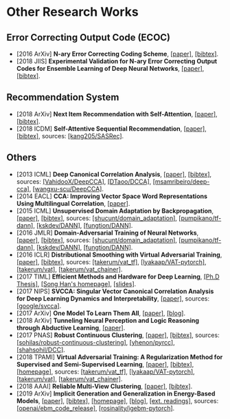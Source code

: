 # Other Research Works

## Error Correcting Output Code (ECOC)
- [2016 ArXiv] **N-ary Error Correcting Coding Scheme**, [[paper]](https://arxiv.org/pdf/1603.05850.pdf), [[bibtex]](/Bibtex/N-ary%20Error%20Correcting%20Coding%20Scheme.bib).
- [2018 JIIS] **Experimental Validation for N-ary Error Correcting Output Codes for Ensemble Learning of Deep Neural Networks**, [[paper]](/Documents/Papers/Experimental%20Validation%20for%20N-ary%20Error%20Correcting%20Output%20Codes%20for%20Ensemble%20Learning%20of%20Deep%20Neural%20Networks.pdf), [[bibtex]](/Bibtex/Experimental%20Validation%20for%20N-ary%20Error%20Correcting%20Output%20Codes%20for%20Ensemble%20Learning%20of%20Deep%20Neural%20Networks.bib).

## Recommendation System
- [2018 ArXiv] **Next Item Recommendation with Self-Attention**, [[paper]](https://arxiv.org/pdf/1808.06414.pdf), [[bibtex]](/Bibtex/Next%20Item%20Recommendation%20with%20Self-Attention.bib).
- [2018 ICDM] **Self-Attentive Sequential Recommendation**, [[paper]](https://arxiv.org/pdf/1808.09781.pdf), [[bibtex]](/Bibtex/Self-Attentive%20Sequential%20Recommendation.bib), sources: [[kang205/SASRec]](https://github.com/kang205/SASRec).

## Others
- [2013 ICML] **Deep Canonical Correlation Analysis**, [[paper]](http://proceedings.mlr.press/v28/andrew13.pdf), [[bibtex]](/Bibtex/Deep%20Canonical%20Correlation%20Analysis.bib), sources: [[VahidooX/DeepCCA]](https://github.com/VahidooX/DeepCCA), [[DTaoo/DCCA]](https://github.com/DTaoo/DCCA), [[msamribeiro/deep-cca]](https://github.com/msamribeiro/deep-cca), [[wangxu-scu/DeepCCA]](https://github.com/wangxu-scu/DeepCCA).
- [2014 EACL] **CCA: Improving Vector Space Word Representations Using Multilingual Correlation**, [[paper]](https://www.google.com/url?sa=t&rct=j&q=&esrc=s&source=web&cd=1&cad=rja&uact=8&ved=0ahUKEwi-mLO_-o7bAhVKrY8KHQIDBREQFggmMAA&url=http%3A%2F%2Fanthology.aclweb.org%2FE%2FE14%2FE14-1049.pdf&usg=AOvVaw0C2reHtfMC13b2L5FP6z1F).
- [2015 ICML] **Unsupervised Domain Adaptation by Backpropagation**, [[paper]](http://proceedings.mlr.press/v37/ganin15.pdf), [[bibtex]](/Bibtex/Unsupervised%20Domain%20Adaptation%20by%20Backpropagation.bib), sources: [[shucunt/domain_adaptation]](https://github.com/shucunt/domain_adaptation), [[pumpikano/tf-dann]](https://github.com/pumpikano/tf-dann), [[kskdev/DANN]](https://github.com/kskdev/DANN), [[fungtion/DANN]](https://github.com/fungtion/DANN).
- [2016 JMLR] **Domain-Adversarial Training of Neural Networks**, [[paper]](http://jmlr.org/papers/volume17/15-239/15-239.pdf), [[bibtex]](/Bibtex/Domain-Adversarial%20Training%20of%20Neural%20Networks.bib), sources: [[shucunt/domain_adaptation]](https://github.com/shucunt/domain_adaptation), [[pumpikano/tf-dann]](https://github.com/pumpikano/tf-dann), [[kskdev/DANN]](https://github.com/kskdev/DANN), [[fungtion/DANN]](https://github.com/fungtion/DANN).
- [2016 ICLR] **Distributional Smoothing with Virtual Adversarial Training**, [[paper]](https://arxiv.org/pdf/1507.00677.pdf), [[bibtex]](/Bibtex/Distributional%20Smoothing%20with%20Virtual%20Adversarial%20Training.bib), sources: [[takerum/vat_tf]](https://github.com/takerum/vat_tf), [[lyakaap/VAT-pytorch]](https://github.com/lyakaap/VAT-pytorch), [[takerum/vat]](https://github.com/takerum/vat), [[takerum/vat_chainer]](https://github.com/takerum/vat_chainer/).
- [2017 TIML] **Efficient Methods and Hardware for Deep Learning**, [[Ph.D Thesis]](https://stacks.stanford.edu/file/druid:qf934gh3708/EFFICIENT%20METHODS%20AND%20HARDWARE%20FOR%20DEEP%20LEARNING-augmented.pdf), [[Song Han's homepage]](https://mtlsites.mit.edu/songhan/), [[slides]](https://platformlab.stanford.edu/Seminar%20Talks/retreat-2017/Song%20Han.pdf).
- [2017 NIPS] **SVCCA: Singular Vector Canonical Correlation Analysis for Deep Learning Dynamics and Interpretability**, [[paper]](https://papers.nips.cc/paper/7188-svcca-singular-vector-canonical-correlation-analysis-for-deep-learning-dynamics-and-interpretability.pdf), sources: [[google/svcca]](https://github.com/google/svcca).
- [2017 ArXiv] **One Model To Learn Them All**, [[paper]](https://arxiv.org/abs/1706.05137.pdf), [[blog]](https://blog.acolyer.org/2018/01/12/one-model-to-learn-them-all/).
- [2018 ArXiv] **Tunneling Neural Perception and Logic Reasoning through Abductive Learning**, [[paper]](https://arxiv.org/pdf/1802.01173.pdf).
- [2017 PNAS] **Robust Continuous Clustering**, [[paper]](http://vladlen.info/papers/RCC-with-supplement.pdf), [[bibtex]](/Bibtex/Robust%20Continuous%20Clustering.bib), sources: [[sohilas/robust-continuous-clustering]](https://bitbucket.org/sohilas/robust-continuous-clustering/overview), [[yhenon/pyrcc]](https://github.com/yhenon/pyrcc), [[shahsohil/DCC]](https://github.com/shahsohil/DCC).
- [2018 TPAMI] **Virtual Adversarial Training: A Regularization Method for Supervised and Semi-Supervised Learning**, [[paper]](https://arxiv.org/pdf/1704.03976.pdf), [[bibtex]](/Bibtex/Virtual%20Adversarial%20Training%20-%20A%20Regularization%20Method%20for%20Supervised%20and%20Semi-Supervised%20Learning.bib), [[homepage]](https://takerum.github.io), sources: [[takerum/vat_tf]](https://github.com/takerum/vat_tf), [[lyakaap/VAT-pytorch]](https://github.com/lyakaap/VAT-pytorch), [[takerum/vat]](https://github.com/takerum/vat), [[takerum/vat_chainer]](https://github.com/takerum/vat_chainer/).
- [2018 AAAI] **Reliable Multi-View Clustering**, [[paper]](https://aaai.org/ocs/index.php/AAAI/AAAI18/paper/view/16245/16686), [[bibtex]](/Bibtex/Reliable%20Multi-View%20Clustering.bib).
- [2019 ArXiv] **Implicit Generation and Generalization in Energy-Based Models**, [[paper]](https://arxiv.org/pdf/1903.08689.pdf), [[bibtex]](/Bibtex/Implicit%20Generation%20and%20Generalization%20in%20Energy-Based%20Models.bib), [[homepage]](https://sites.google.com/view/igebm), [[blog]](https://openai.com/blog/energy-based-models/), [[ext. readings]](http://yann.lecun.com/exdb/publis/pdf/lecun-06.pdf), sources: [[openai/ebm_code_release]](https://github.com/openai/ebm_code_release), [[rosinality/igebm-pytorch]](https://github.com/rosinality/igebm-pytorch).
